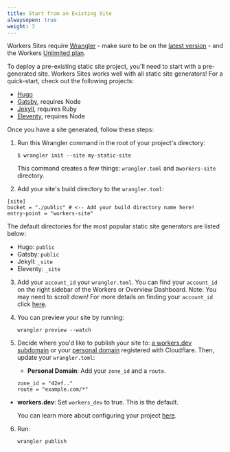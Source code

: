 ```yaml
---
title: Start from an Existing Site
alwaysopen: true
weight: 3
---
```


Workers Sites require [Wrangler](https://github.com/cloudflare/wrangler) - make sure to be on the [latest version](/quickstart/#updating-the-cli) - and the Workers [Unlimited plan](https://workers.cloudflare.com/sites#plans).

To deploy a pre-existing static site project, you'll need to start with a pre-generated site. Workers Sites works well with all static site generators! For a quick-start, check out the following projects:

- [Hugo](https://gohugo.io/getting-started/quick-start/)
- [Gatsby](https://www.gatsbyjs.org/docs/quick-start/), requires Node
- [Jekyll](https://jekyllrb.com/docs/), requires Ruby
- [Eleventy](https://www.11ty.io/#quick-start), requires Node

Once you have a site generated, follow these steps:

1. Run this Wrangler command in the root of your project's directory:

    ```
    $ wrangler init --site my-static-site
    ```
    This command creates a few things: `wrangler.toml` and a`workers-site` directory.
2. Add your site's build directory to the `wrangler.toml`:
  ```
  [site]
  bucket = "./public" # <-- Add your build directory name here!
  entry-point = "workers-site"
  ```
The default directories for the most popular static site generators are listed below:

  - Hugo: `public`
  - Gatsby: `public`
  - Jekyll: `_site`
  - Eleventy: `_site`

3.  Add your `account_id` your `wrangler.toml`. You can find your `account_id` on the right sidebar of the Workers or Overview Dashboard. Note: You may need to scroll down! For more details on finding your `account_id` click [here](/quickstart/#account-id-and-zone-id).

4.  You can preview your site by running:

    ```
    wrangler preview --watch
    ```

5.  Decide where you'd like to publish your site to: [ a workers.dev subdomain](/quickstart#publish-to-workers-dev) or your [personal domain](/quickstart#publish-to-your-domain) registered with Cloudflare.
    Then, update your `wrangler.toml`:

	- **Personal Domain**: Add your `zone_id` and a `route`.

    ```
    zone_id = "42ef.."
    route = "example.com/*"
    ```

  - **workers.dev**: Set `workers_dev` to true. This is the default.

    You can learn more about configuring your project [here](/quickstart/#configure).
  
6. Run:
   ```
   wrangler publish
   ```
